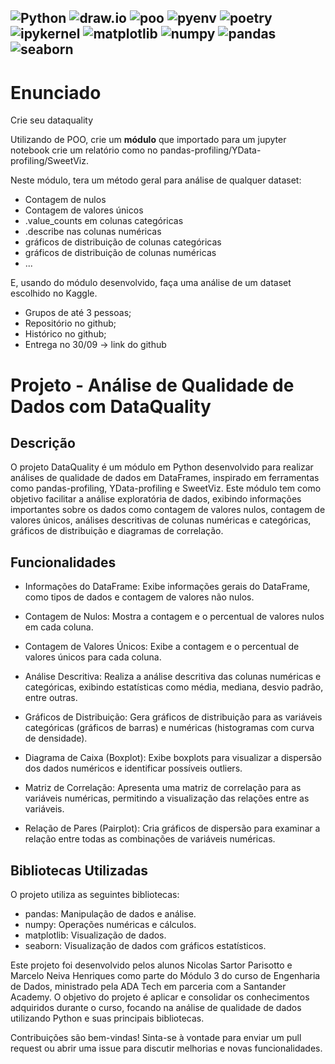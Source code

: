 ![Python](https://img.shields.io/badge/python-3670A0?style=for-the-badge&logo=python&logoColor=ffdd54)
![draw.io](https://img.shields.io/badge/draw.io-000?style=for-the-badge&logo=diagrams&logoColor=blue)
![poo](https://img.shields.io/badge/poo-black?style=for-the-badge)
![pyenv](https://img.shields.io/badge/pyenv-white?style=for-the-badge)
![poetry](https://img.shields.io/badge/poetry-d0d4fc?style=for-the-badge)
![ipykernel](https://img.shields.io/badge/ipykernel-3670A0?style=for-the-badge)
![matplotlib](https://img.shields.io/badge/matplotlib-222832?style=for-the-badge)
![numpy](https://img.shields.io/badge/numpy-013243?style=for-the-badge)
![pandas](https://img.shields.io/badge/pandas-130654?style=for-the-badge)
![seaborn](https://img.shields.io/badge/seaborn-white?style=for-the-badge)
---

# Enunciado
Crie seu dataquality 

Utilizando de POO, crie um **módulo** que importado para um jupyter notebook crie um relatório como no pandas-profiling/YData-profiling/SweetViz.

Neste módulo, tera um método geral para análise de qualquer dataset:
- Contagem de nulos
- Contagem de valores únicos 
- .value_counts em colunas categóricas
- .describe nas colunas numéricas 
- gráficos de distribuição de colunas categóricas 
- gráficos de distribuição de colunas numéricas 
- ... 

E, usando do módulo desenvolvido, faça uma análise de um dataset escolhido no Kaggle.

- Grupos de até 3 pessoas;
- Repositório no github;
- Histórico no github;
- Entrega no 30/09 -> link do github

# Projeto - Análise de Qualidade de Dados com DataQuality

## Descrição

O projeto DataQuality é um módulo em Python desenvolvido para realizar análises de qualidade de dados em DataFrames, inspirado em ferramentas como pandas-profiling, YData-profiling e SweetViz. Este módulo tem como objetivo facilitar a análise exploratória de dados, exibindo informações importantes sobre os dados como contagem de valores nulos, contagem de valores únicos, análises descritivas de colunas numéricas e categóricas, gráficos de distribuição e diagramas de correlação.

## Funcionalidades

- Informações do DataFrame: Exibe informações gerais do DataFrame, como tipos de dados e contagem de valores não nulos.

- Contagem de Nulos: Mostra a contagem e o percentual de valores nulos em cada coluna.
- Contagem de Valores Únicos: Exibe a contagem e o percentual de valores únicos para cada coluna.
- Análise Descritiva: Realiza a análise descritiva das colunas numéricas e categóricas, exibindo estatísticas como média, mediana, desvio padrão, entre outras.
- Gráficos de Distribuição: Gera gráficos de distribuição para as variáveis categóricas (gráficos de barras) e numéricas (histogramas com curva de densidade).
- Diagrama de Caixa (Boxplot): Exibe boxplots para visualizar a dispersão dos dados numéricos e identificar possíveis outliers.
- Matriz de Correlação: Apresenta uma matriz de correlação para as variáveis numéricas, permitindo a visualização das relações entre as variáveis.
- Relação de Pares (Pairplot): Cria gráficos de dispersão para examinar a relação entre todas as combinações de variáveis numéricas.

## Bibliotecas Utilizadas

O projeto utiliza as seguintes bibliotecas:

- pandas: Manipulação de dados e análise.
- numpy: Operações numéricas e cálculos.
- matplotlib: Visualização de dados.
- seaborn: Visualização de dados com gráficos estatísticos.

Este projeto foi desenvolvido pelos alunos Nicolas Sartor Parisotto e Marcelo Neiva Henriques como parte do Módulo 3 do curso de Engenharia de Dados, ministrado pela ADA Tech em parceria com a Santander Academy. O objetivo do projeto é aplicar e consolidar os conhecimentos adquiridos durante o curso, focando na análise de qualidade de dados utilizando Python e suas principais bibliotecas.

Contribuições são bem-vindas! Sinta-se à vontade para enviar um pull request ou abrir uma issue para discutir melhorias e novas funcionalidades.
